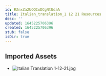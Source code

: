 ```yaml
---
id: RZnxZa2UOQIoDCgNtUdaA
title: Italian_translation_1 12 21 Resources
desc: ''
updated: 1645225706396
created: 1645225706396
stub: false
isDir: true
---
```

## Imported Assets
- ![Italian Translation 1-12-21.jpg](/assets/italian-translation-1-12-21.jpg)
